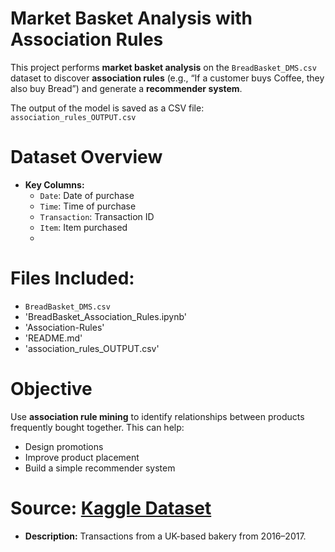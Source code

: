 # Market Basket Analysis with Association Rules

This project performs **market basket analysis** on the `BreadBasket_DMS.csv` 
dataset to discover **association rules** (e.g., “If a customer buys Coffee, they also buy Bread”) 
and generate a **recommender system**.

The output of the model is saved as a CSV file: `association_rules_OUTPUT.csv`

# Dataset Overview
- **Key Columns:**
  - `Date`: Date of purchase
  - `Time`: Time of purchase
  - `Transaction`: Transaction ID
  - `Item`: Item purchased
  - 
# Files Included:
- `BreadBasket_DMS.csv`
- 'BreadBasket_Association_Rules.ipynb'
- 'Association-Rules'
- 'README.md'
- 'association_rules_OUTPUT.csv'

# Objective

Use **association rule mining** to identify relationships between products frequently
bought together. This can help:
- Design promotions
- Improve product placement
- Build a simple recommender system
  
# Source: [Kaggle Dataset](https://www.kaggle.com/datasets/heeraldedhia/breadbasket)
- **Description:** Transactions from a UK-based bakery from 2016–2017.
